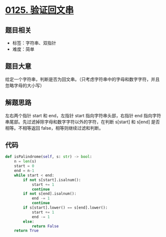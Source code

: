 # [0125. 验证回文串](https://leetcode-cn.com/problems/valid-palindrome/)

## 题目相关

- 标签：字符串、双指针
- 难度：简单

## 题目大意

给定一个字符串，判断是否为回文串。（只考虑字符串中的字母和数字字符，并且忽略字母的大小写）

## 解题思路

左右两个指针 start 和 end，左指针 start 指向字符串头部，右指针 end 指向字符串尾部。先过滤掉除字母和数字字符以外的字符，在判断 s[start] 和 s[end] 是否相等。不相等返回 false，相等则继续过滤和判断。

## 代码

```Python
def isPalindrome(self, s: str) -> bool:
    n = len(s)
    start = 0
    end = n-1
    while start < end:
        if not s[start].isalnum():
            start += 1
            continue
        if not s[end].isalnum():
            end -= 1
            continue
        if s[start].lower() == s[end].lower():
            start += 1
            end -= 1
        else:
            return False
    return True
```

